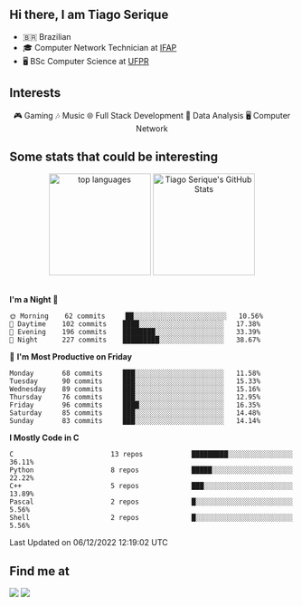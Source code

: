 
<h2> Hi there, I am Tiago Serique</h2>

<div>
	<ul>
		<li>🇧🇷 Brazilian</li>
		<li>🎓 Computer Network Technician at <a href="https://www.ifap.edu.br/">IFAP</a></li>
		<li>🖥️ BSc Computer Science at <a href="https://www.ufpr.br/portalufpr/">UFPR</a></li>
	</ul>
</div>


<h2>Interests</h2>

<div align="center">
	🎮 Gaming 🎶 Music 🌐 Full Stack Development 🎲 Data Analysis 🖥️ Computer Network
</div>


<h2>Some stats that could be interesting</h2>

<div align="center">
	<img height="180em" src="https://github-readme-stats.vercel.app/api/top-langs/?layout=compact&theme=tokyonight&username=tiagoserique&langs_count=10&hide=makefile&exclude_repo=vim-mods" alt="top languages">
	<img height="180em" src="https://github-readme-stats.vercel.app/api?username=tiagoserique&count_private=true&show_icons=true&theme=tokyonight&include_all_commits=true" alt="Tiago Serique's GitHub Stats">
</div> 

<br>

<!--START_SECTION:waka-->
**I'm a Night 🦉** 

```text
🌞 Morning    62 commits     ██░░░░░░░░░░░░░░░░░░░░░░░   10.56% 
🌆 Daytime    102 commits    ████░░░░░░░░░░░░░░░░░░░░░   17.38% 
🌃 Evening    196 commits    ████████░░░░░░░░░░░░░░░░░   33.39% 
🌙 Night      227 commits    █████████░░░░░░░░░░░░░░░░   38.67%

```
📅 **I'm Most Productive on Friday** 

```text
Monday       68 commits     ███░░░░░░░░░░░░░░░░░░░░░░   11.58% 
Tuesday      90 commits     ███░░░░░░░░░░░░░░░░░░░░░░   15.33% 
Wednesday    89 commits     ███░░░░░░░░░░░░░░░░░░░░░░   15.16% 
Thursday     76 commits     ███░░░░░░░░░░░░░░░░░░░░░░   12.95% 
Friday       96 commits     ████░░░░░░░░░░░░░░░░░░░░░   16.35% 
Saturday     85 commits     ███░░░░░░░░░░░░░░░░░░░░░░   14.48% 
Sunday       83 commits     ███░░░░░░░░░░░░░░░░░░░░░░   14.14%

```


**I Mostly Code in C** 

```text
C                        13 repos            █████████░░░░░░░░░░░░░░░░   36.11% 
Python                   8 repos             █████░░░░░░░░░░░░░░░░░░░░   22.22% 
C++                      5 repos             ███░░░░░░░░░░░░░░░░░░░░░░   13.89% 
Pascal                   2 repos             █░░░░░░░░░░░░░░░░░░░░░░░░   5.56% 
Shell                    2 repos             █░░░░░░░░░░░░░░░░░░░░░░░░   5.56%

```



 Last Updated on 06/12/2022 12:19:02 UTC
<!--END_SECTION:waka-->



<h2>Find me at</h2>

<div>
	<a href="https://www.linkedin.com/in/tiago-serique"><img src="https://img.shields.io/badge/LinkedIn-0077B5?style=for-the-badge&logo=linkedin&logoColor=white"></a>
	<a href="https://www.instagram.com/tecseit/"><img src="https://img.shields.io/badge/Instagram-E4405F?style=for-the-badge&logo=instagram&logoColor=white"></a>
</div>
